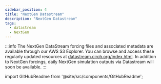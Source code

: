 ```yaml
---
sidebar_position: 4
title: "NextGen Datastream"
description: "NextGen Datastream"
tags:
  - datastream
  - NextGen
---
```


:::info
The NextGen DataStream forcing files and associated metadata are available through our AWS S3 Explorer. You can browse and access these regularly updated resources at [datastream.ciroh.org/index.html](http://datastream.ciroh.org/index.html). In addition to NextGen forcings, daily NextGen simulation outputs via Datastream will soon be available.
:::


import GitHubReadme from '@site/src/components/GitHubReadme';
 
<GitHubReadme username="CIROH-UA" repo="ngen-datastream" />
